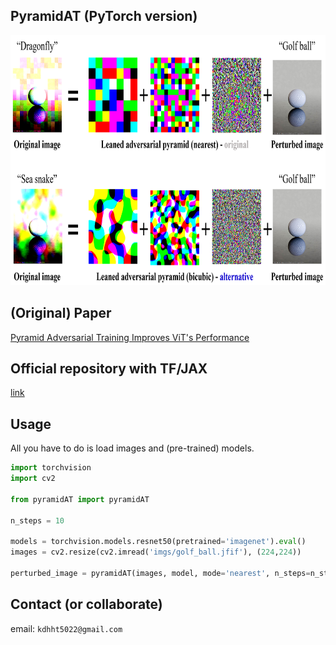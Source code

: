 ## PyramidAT (PyTorch version)

<p align="center">
<img src="https://github.com/kdhht2334/Pyramid_AT/blob/main/pics/door.png" height="400", width="3000"/>
</p>

(Original) Paper
---
[Pyramid Adversarial Training Improves ViT's Performance](https://arxiv.org/abs/2111.15121)

Official repository with TF/JAX
---
[link](https://github.com/google-research/scenic/tree/main/scenic/projects/adversarialtraining)


Usage
---

All you have to do is load images and (pre-trained) models.

```python
import torchvision
import cv2

from pyramidAT import pyramidAT

n_steps = 10

models = torchvision.models.resnet50(pretrained='imagenet').eval()
images = cv2.resize(cv2.imread('imgs/golf_ball.jfif'), (224,224))

perturbed_image = pyramidAT(images, model, mode='nearest', n_steps=n_steps)
```


Contact (or collaborate)
---
email: `kdhht5022@gmail.com`